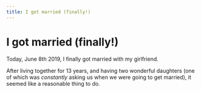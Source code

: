 ```yaml
---
title: I got married (finally!)
---
```


# I got married (finally!)

Today, June 8th 2019, I finally got married with my girlfriend.

After living together for 13 years, and having two wonderful daughters (one of which was _constantly_ asking us when we were going to get married), it seemed like a reasonable thing to do.

